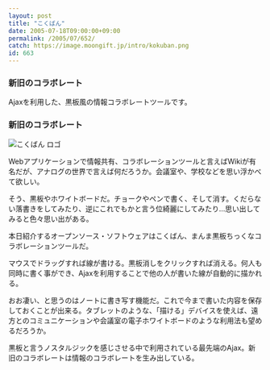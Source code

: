 ```yaml
---
layout: post
title: "こくばん"
date: 2005-07-18T09:00:00+09:00
permalink: /2005/07/652/
catch: https://image.moongift.jp/intro/kokuban.png
id: 663
---
```

### 新旧のコラボレート
  
Ajaxを利用した、黒板風の情報コラボレートツールです。  
<!--more-->  

### 新旧のコラボレート
  

![こくばん ロゴ](https://image.moongift.jp/intro/kokuban.png "こくばん ロゴ")

  

Webアプリケーションで情報共有、コラボレーションツールと言えばWikiが有名だが、アナログの世界で言えば何だろうか。会議室や、学校などを思い浮かべて欲しい。

  

そう、黒板やホワイトボードだ。チョークやペンで書く、そして消す。くだらない落書きをしてみたり、逆にこれでもかと言う位綺麗にしてみたり…思い出してみると色々思い出がある。

  

本日紹介するオープンソース・ソフトウェアはこくばん、まんま黒板ちっくなコラボレーションツールだ。

  

マウスでドラッグすれば線が書ける。黒板消しをクリックすれば消える。何人も同時に書く事ができ、Ajaxを利用することで他の人が書いた線が自動的に描かれる。

  

おお凄い、と思うのはノートに書き写す機能だ。これで今まで書いた内容を保存しておくことが出来る。タブレットのような、「描ける」デバイスを使えば、遠方とのコミュニケーションや会議室の電子ホワイトボードのような利用法も望めるだろうか。

  

黒板と言うノスタルジックを感じさせる中で利用されている最先端のAjax。新旧のコラボレートは情報のコラボレートを生み出している。

